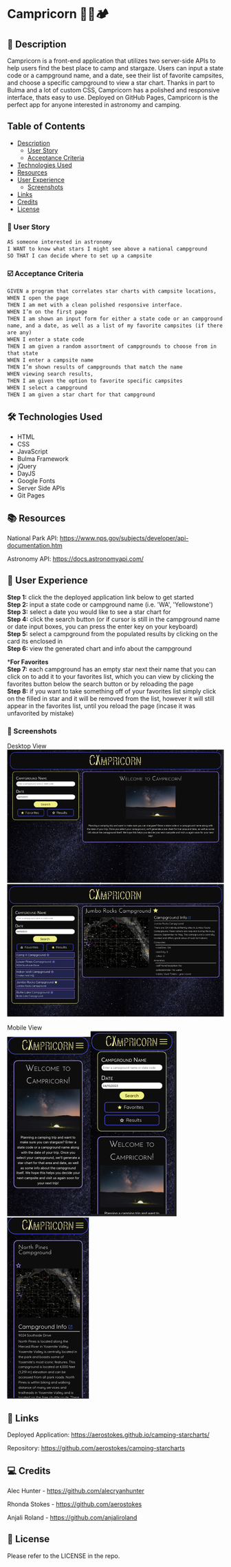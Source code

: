 # Campricorn 🐐🔥🏕️

## 📝 Description

Campricorn is a front-end application that utilizes two server-side APIs to help users find the best place to camp and stargaze. Users can input a state code or a campground name, and a date, see their list of favorite campsites, and choose a specific campground to view a star chart. Thanks in part to Bulma and a lot of custom CSS, Campricorn has a polished and responsive interface, thats easy to use. Deployed on GitHub Pages, Campricorn is the perfect app for anyone interested in astronomy and camping.


## Table of Contents

- [Description](#📝-description)
    - [User Story](#👤-user-story)
    - [Acceptance Criteria](#☑️-acceptance-criteria)
- [Technologies Used](#🛠️-technologies-used)
- [Resources](#📚-resources)
- [User Experience](#-🤳-user-experience)
    - [Screenshots](#📸-screenshots)
- [Links](#🔗-links)
- [Credits](#💻-credits)
- [License](#📃-license)


### 👤 User Story
```
AS someone interested in astronomy
I WANT to know what stars I might see above a national campground
SO THAT I can decide where to set up a campsite 
```


### ☑️ Acceptance Criteria
```
GIVEN a program that correlates star charts with campsite locations,
WHEN I open the page 
THEN I am met with a clean polished responsive interface.
WHEN I’m on the first page 
THEN I am shown an input form for either a state code or an campground name, and a date, as well as a list of my favorite campsites (if there are any)
WHEN I enter a state code
THEN I am given a random assortment of campgrounds to choose from in that state
WHEN I enter a campsite name
THEN I’m shown results of campgrounds that match the name
WHEN viewing search results,
THEN I am given the option to favorite specific campsites	
WHEN I select a campground
THEN I am given a star chart for that campground
```


## 🛠️ Technologies Used

<ul>
<li> HTML
<li> CSS
<li> JavaScript
<li> Bulma Framework
<li> jQuery
<li> DayJS
<li> Google Fonts
<li> Server Side APIs
<li> Git Pages
</ul>

## 📚 Resources

National Park API: https://www.nps.gov/subjects/developer/api-documentation.htm

Astronomy API: https://docs.astronomyapi.com/


## 🤳 User Experience
**Step 1:** click the the deployed application link below to get started  
**Step 2:** input a state code or campground name (i.e. 'WA', 'Yellowstone')  
**Step 3:** select a date you would like to see a star chart for  
**Step 4:** click the search button (or if cursor is still in the campground name or date input boxes, you can press the enter key on your keyboard)  
**Step 5:** select a campground from the populated results by clicking on the card its enclosed in  
**Step 6:** view the generated chart and info about the campground

***For Favorites**  
**Step 7:** each campground has an empty star next their name that you can click on to add it to your favorites list, which you can view by clicking the favorites button below the search button or by reloading the page  
**Step 8:** if you want to take something off of your favorites list simply click on the filled in star and it will be removed from the list, however it will still appear in the favorites list, until you reload the page (incase it was unfavorited by mistake)

### 📸 Screenshots
Desktop View  
![desktop welcome page](./assets/images/desktop-home.png) ![desktop search result](./assets/images/desktop-search.png)

Mobile View  
![mobile home page](./assets/images/mobile-home.png)![mobile search page](./assets/images/mobile-searchInput.png)![mobile search result](./assets/images/mobile-result.png)

## 🔗 Links

Deployed Application: https://aerostokes.github.io/camping-starcharts/

Repository: https://github.com/aerostokes/camping-starcharts

## 💻 Credits 

Alec Hunter - https://github.com/alecryanhunter

Rhonda Stokes - https://github.com/aerostokes

Anjali Roland - https://github.com/anjaliroland

## 📃 License

Please refer to the LICENSE in the repo.
